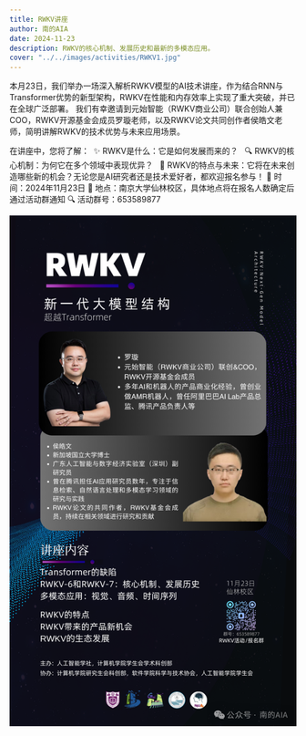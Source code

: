 ```yaml
---
title: RWKV讲座
author: 南的AIA
date: 2024-11-23
description: RWKV的核心机制、发展历史和最新的多模态应用。
cover: "../../images/activities/RWKV1.jpg"
---
```



本月23日，我们举办一场深入解析RWKV模型的AI技术讲座，作为结合RNN与Transformer优势的新型架构，RWKV在性能和内存效率上实现了重大突破，并已在全球广泛部署。
我们有幸邀请到元始智能（RWKV商业公司）联合创始人兼COO，RWKV开源基金会成员罗璇老师，以及RWKV论文共同创作者侯皓文老师，简明讲解RWKV的技术优势与未来应用场景。

在讲座中，您将了解： 
✨ RWKV是什么：它是如何发展而来的？  
🔍 RWKV的核心机制：为何它在多个领域中表现优异？  
🎯 RWKV的特点与未来：它将在未来创造哪些新的机会？无论您是AI研究者还是技术爱好者，都欢迎报名参与！
📅 时间：2024年11月23日
📍 地点：南京大学仙林校区，具体地点将在报名人数确定后通过活动群通知
🔍 活动群号：653589877

![](../../images/activities/RWKV1.jpg)